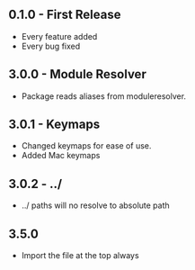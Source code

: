 ## 0.1.0 - First Release

* Every feature added
* Every bug fixed

## 3.0.0 - Module Resolver

* Package reads aliases from moduleresolver.

## 3.0.1 - Keymaps

* Changed keymaps for ease of use.
* Added Mac keymaps

## 3.0.2 - ../

* ../ paths will no resolve to absolute path

## 3.5.0

* Import the file at the top always
